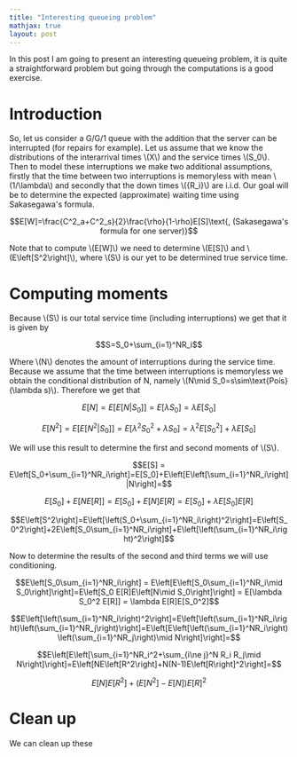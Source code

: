 ```yaml
---
title: "Interesting queueing problem"
mathjax: true
layout: post
---
```

In this post I am going to present an interesting queueing problem, it is quite a straightforward problem but going through the computations is a good exercise.

# Introduction

So, let us consider a G/G/1 queue with the addition that the server can be interrupted (for repairs for example). Let us assume that we know the distributions of the interarrival times \\(X\\) and the service times \\(S_0\\). Then to model these interruptions we make two additional assumptions, firstly that the time between two interruptions is memoryless with mean \\(1/\lambda\\) and secondly that the down times \\(\{R_i\}\\) are i.i.d.
Our goal will be to determine the expected (approximate) waiting time using Sakasegawa's formula.

$$E[W]=\frac{C^2_a+C^2_s}{2}\frac{\rho}{1-\rho}E[S]\text{, (Sakasegawa's formula for one server)}$$

Note that to compute \\(E[W]\\) we need to determine \\(E[S]\\) and \\(E\left[S^2\right]\\), where \\(S\\) is our yet to be determined true service time.

# Computing moments

Because \\(S\\) is our total service time (including interruptions) we get that it is given by

$$S=S_0+\sum_{i=1}^NR_i$$

Where \\(N\\) denotes the amount of interruptions during the service time. Because we assume that the time between interruptions is memoryless we obtain the conditional distribution of N, namely \\(N\mid S_0=s\sim\text{Pois}(\lambda s)\\). Therefore we get that

$$E[N]=E[E[N|S_0]]=E[\lambda S_0] = \lambda E[S_0]$$

$$E[N^2]=E[E[N^2|S_0]]=E[\lambda^2 S_0^2 + \lambda S_0] = \lambda^2 E[S_0^2] + \lambda E[S_0]$$

We will use this result to determine the first and second moments of \\(S\\).

$$E[S] = E\left[S_0+\sum_{i=1}^NR_i\right]=E[S_0]+E\left[E\left[\sum_{i=1}^NR_i\right]|N\right]=$$

$$E[S_0]+E\left[NE[R]\right]=E[S_0]+E[N]E[R]=E[S_0]+\lambda E[S_0]E[R]$$

$$E\left[S^2\right]=E\left[\left(S_0+\sum_{i=1}^NR_i\right)^2\right]=E\left[S_0^2\right]+2E\left[S_0\sum_{i=1}^NR_i\right]+E\left[\left(\sum_{i=1}^NR_i\right)^2\right]$$

Now to determine the results of the second and third terms we will use conditioning.

$$E\left[S_0\sum_{i=1}^NR_i\right] = E\left[E\left[S_0\sum_{i=1}^NR_i\mid S_0\right]\right]=E\left[S_0 E[R]E\left[N\mid S_0\right]\right] = E[\lambda S_0^2 E[R]] = \lambda E[R]E[S_0^2]$$

$$E\left[\left(\sum_{i=1}^NR_i\right)^2\right]=E\left[\left(\sum_{i=1}^NR_i\right)\left(\sum_{i=1}^NR_j\right)\right]=E\left[E\left[\left(\sum_{i=1}^NR_i\right)\left(\sum_{i=1}^NR_j\right)\mid N\right]\right]=$$

$$E\left[E\left[\sum_{i=1}^NR_i^2+\sum_{i\ne j}^N R_i R_j\mid N\right]\right]=E\left[NE\left[R^2\right]+N(N-1)E\left[R\right]^2\right]=$$

$$E[N]E\left[R^2\right]+(E\left[N^2\right]-E[N])E[R]^2$$

# Clean up

We can clean up these 
